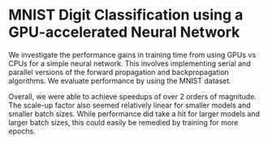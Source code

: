 # MNIST Digit Classification using a GPU-accelerated Neural Network 

We investigate the performance gains in training time from using GPUs vs CPUs for a simple neural network. This involves implementing serial and parallel versions of the forward propagation and backpropagation algorithms. We evaluate performance by using the MNIST dataset. 

Overall, we were able to achieve speedups of over 2 orders of magnitude. The scale-up factor also seemed relatively linear for smaller models and smaller batch sizes. While performance did take a hit for larger models and larger batch sizes, this could easily be remedied by training for more epochs.
